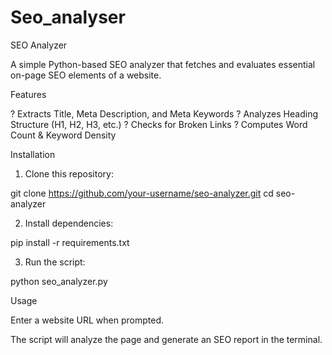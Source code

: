 # Seo_analyser
SEO Analyzer

A simple Python-based SEO analyzer that fetches and evaluates essential on-page SEO elements of a website.

Features

? Extracts Title, Meta Description, and Meta Keywords
? Analyzes Heading Structure (H1, H2, H3, etc.)
? Checks for Broken Links
? Computes Word Count & Keyword Density

Installation

1. Clone this repository:

git clone https://github.com/your-username/seo-analyzer.git
cd seo-analyzer


2. Install dependencies:

pip install -r requirements.txt


3. Run the script:

python seo_analyzer.py



Usage

Enter a website URL when prompted.

The script will analyze the page and generate an SEO report in the terminal.
